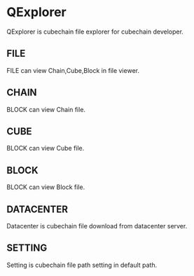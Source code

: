# QExplorer
QExplorer is cubechain file explorer for cubechain developer.

## FILE
FILE can view Chain,Cube,Block in file viewer.

## CHAIN
BLOCK can view Chain file.

## CUBE
BLOCK can view Cube file.

## BLOCK
BLOCK can view Block file.


## DATACENTER
Datacenter is cubechain file download from datacenter server.


## SETTING
Setting is cubechain file path setting in default path.

